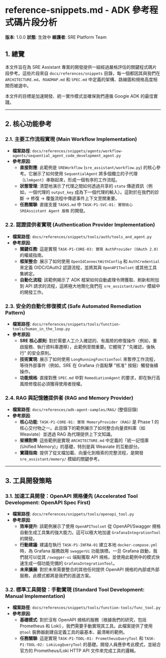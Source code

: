 # reference-snippets.md - ADK 參考程式碼片段分析

**版本**: 1.0.0
**狀態**: 生效中
**維護者**: SRE Platform Team

## 1. 總覽

本文件旨在為 SRE Assistant 專案的開發提供一組經過嚴格評估的關鍵程式碼片段參考。這些片段來自 `docs/references/snippets` 目錄，每一個都因其與我們在 `ARCHITECTURE.md`、`ROADMAP.md` 和 `SPEC.md` 中定義的架構、路線圖和規格高度相關而被選中。

本文件的目標是加速開發、統一實作模式並確保我們遵循 Google ADK 的最佳實踐。

---

## 2. 核心功能參考

### 2.1. 主要工作流程實現 (Main Workflow Implementation)

- **檔案路徑**: `docs/references/snippets/agents/workflow-agents/sequential_agent_code_development_agent.py`
- **參考原因**:
    - **直接對應**: 此範例是 `SREWorkflow` (`sre_assistant/workflow.py`) 的核心參考。它展示了如何使用 `SequentialAgent` 將多個獨立的子代理（`LlmAgent`）串聯起來，形成一個有序的工作流程。
    - **狀態管理**: 清楚地演示了代理之間如何透過共享的 `state` 傳遞資訊（例如，一個代理的 `output_key` 成為下一個代理的輸入）。這對於在我們的診斷 -> 修復 -> 覆盤流程中傳遞事件上下文至關重要。
    - **任務關聯**: 直接支援 `TASKS.md` 中 `TASK-P1-SVC-01: 實現核心 SREAssistant Agent 服務` 的開發。

### 2.2. 認證提供者實現 (Authentication Provider Implementation)

- **檔案路徑**: `docs/references/snippets/tools/auth/tools_and_agent.py`
- **參考原因**:
    - **關鍵任務**: 這是實現 `TASK-P1-CORE-03: 實現 AuthProvider (OAuth 2.0)` 的權威指南。
    - **框架整合**: 展示了如何使用 `OpenIdConnectWithConfig` 和 `AuthCredential` 來定義 OIDC/OAuth2 認證流程，並將其與 `OpenAPIToolset` 或其他工具集綁定。
    - **自動化流程**: 該範例揭示了 ADK 框架如何自動處理令牌獲取、刷新和附加到 API 請求的流程，這將極大地簡化我們在 `sre_assistant/auth/` 模組中的開發工作。

### 2.3. 安全的自動化修復模式 (Safe Automated Remediation Pattern)

- **檔案路徑**: `docs/references/snippets/tools/function-tools/human_in_the_loop.py`
- **參考原因**:
    - **SRE 核心原則**: 對於需要人工介入確認的、有風險的修復操作（例如，重啟服務、執行資料庫遷移），此範例至關重要。它體現了 "先確認，後執行" 的安全原則。
    - **技術實現**: 展示了如何使用 `LongRunningFunctionTool` 來暫停工作流程，等待外部事件（例如，SRE 在 Grafana 介面點擊 "核准" 按鈕）觸發後續操作。
    - **功能規格**: 直接對應 `SPEC.md` 中對 `RemediationAgent` 的要求，即在執行高風險修復前必須獲得使用者授權。

### 2.4. RAG 與記憶體提供者 (RAG and Memory Provider)

- **檔案路徑**: `docs/references/adk-agent-samples/RAG/` (整個目錄)
- **參考原因**:
    - **核心功能**: `TASK-P1-CORE-01: 實現 MemoryProvider (RAG)` 是 Phase 1 的核心交付物之一。此目錄下的範例展示了如何整合向量資料庫（如 Weaviate）並透過 RAG 為代理提供上下文知識。
    - **架構對齊**: 這些範例是實現 `ARCHITECTURE.md` 中定義的「統一記憶庫 (Unified Memory)」的基礎，特別是與 Weaviate 的互動部分。
    - **實踐指南**: 提供了從文檔加載、向量化到檢索的完整流程，是開發 `sre_assistant/memory/` 模組的關鍵參考。

---

## 3. 工具開發策略

### 3.1. 加速工具開發：OpenAPI 規格優先 (Accelerated Tool Development: OpenAPI Spec First)

- **檔案路徑**: `docs/references/snippets/tools/openapi_tool.py`
- **參考原因**:
    - **效率提升**: 該範例展示了使用 `OpenAPIToolset` 從 OpenAPI/Swagger 規格自動生成工具集的強大能力。這可以極大地加速 `GrafanaIntegrationTool` 的開發。
    - **行動建議**: 建議在執行 `TASK-P1-INFRA-01` 建立本地 `docker-compose.yml` 時，為 Grafana 服務啟用 `swaggerUi` 功能旗標。一旦 Grafana 啟動，我們就可以從其 `/swagger-ui` 端點獲取 API 規格，並使用此範例中的模式快速生成一個功能完備的 `GrafanaIntegrationTool`。
    - **未來擴展**: 對於未來需要整合的其他任何提供 OpenAPI 規格的內部或外部服務，此模式都將是我們的首選方案。

### 3.2. 標準工具開發：手動實現 (Standard Tool Development: Manual Implementation)

- **檔案路徑**: `docs/references/snippets/tools/function-tools/func_tool.py`
- **參考原因**:
    - **基礎模式**: 對於沒有 OpenAPI 規格的服務（根據我們的研究，包括 Prometheus 和 Loki），我們需要手動實現其工具。此檔案提供了使用 `@tool` 裝飾器創建自定義工具的最基本、最清晰的範例。
    - **任務關聯**: 這是實現 `TASK-P1-TOOL-01: PrometheusQueryTool` 和 `TASK-P1-TOOL-02: LokiLogQueryTool` 的基礎。開發人員應參考此模式，並結合官方的 Prometheus/Loki HTTP API 文件來完成工具的邏輯。
